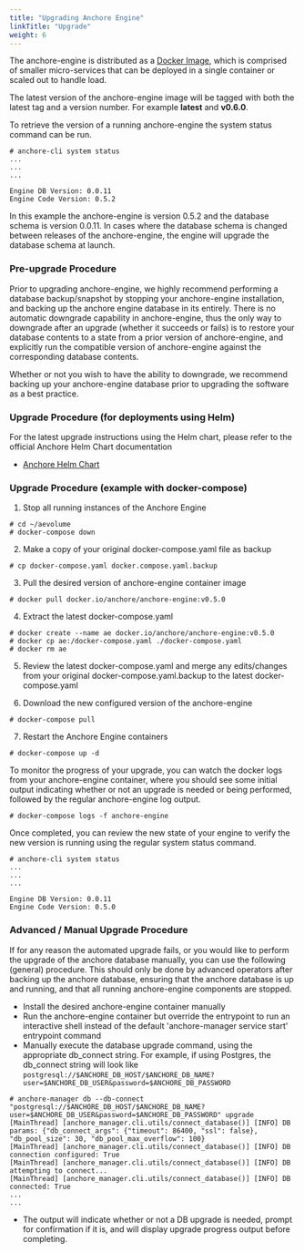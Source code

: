 ```yaml
---
title: "Upgrading Anchore Engine"
linkTitle: "Upgrade"
weight: 6
---
```


The anchore-engine is distributed as a [Docker Image](https://hub.docker.com/r/anchore/anchore-engine), which is comprised of smaller micro-services that can be deployed in a single container or scaled out to handle load.

The latest version of the anchore-engine image will be tagged with both the latest tag and a version number. For example **latest** and **v0.6.0**.

To retrieve the version of a running anchore-engine the system status command can be run.

```
# anchore-cli system status
...
...
...

Engine DB Version: 0.0.11
Engine Code Version: 0.5.2
```

In this example the anchore-engine is version 0.5.2 and the database schema is version 0.0.11.  In cases where the database schema is changed between releases of the anchore-engine, the engine will upgrade the database schema at launch.

### Pre-upgrade Procedure

Prior to upgrading anchore-engine, we highly recommend performing a database backup/snapshot by stopping your anchore-engine installation, and backing up the anchore engine database in its entirely.  There is no automatic downgrade capability in anchore-engine, thus the only way to downgrade after an upgrade (whether it succeeds or fails) is to restore your database contents to a state from a prior version of anchore-engine, and explicitly run the compatible version of anchore-engine against the corresponding database contents. 

Whether or not you wish to have the ability to downgrade, we recommend backing up your anchore-engine database prior to upgrading the software as a best practice.

### Upgrade Procedure (for deployments using Helm)

For the latest upgrade instructions using the Helm chart, please refer to the official Anchore Helm Chart documentation

- [Anchore Helm Chart](https://github.com/helm/charts/tree/master/stable/anchore-engine)


### Upgrade Procedure (example with docker-compose)

1. Stop all running instances of the Anchore Engine
```
# cd ~/aevolume
# docker-compose down
```

2. Make a copy of your original docker-compose.yaml file as backup
```
# cp docker-compose.yaml docker.compose.yaml.backup
```

3. Pull the desired version of anchore-engine container image
```
# docker pull docker.io/anchore/anchore-engine:v0.5.0
```

4. Extract the latest docker-compose.yaml
```
# docker create --name ae docker.io/anchore/anchore-engine:v0.5.0
# docker cp ae:/docker-compose.yaml ./docker-compose.yaml
# docker rm ae
```

5. Review the latest docker-compose.yaml and merge any edits/changes from your original docker-compose.yaml.backup to the latest docker-compose.yaml

6. Download the new configured version of the anchore-engine
```
# docker-compose pull
```

7. Restart the Anchore Engine containers
```
# docker-compose up -d
```

To monitor the progress of your upgrade, you can watch the docker logs from your anchore-engine container, where you should see some initial output indicating whether or not an upgrade is needed or being performed, followed by the regular anchore-engine log output.

```
# docker-compose logs -f anchore-engine
```

Once completed, you can review the new state of your engine to verify the new version is running using the regular system status command.

```
# anchore-cli system status
...
...
...

Engine DB Version: 0.0.11
Engine Code Version: 0.5.0
```

### Advanced / Manual Upgrade Procedure

If for any reason the automated upgrade fails, or you would like to perform the upgrade of the anchore database manually, you can use the following (general) procedure.  This should only be done by advanced operators after backing up the anchore database, ensuring that the anchore database is up and running, and that all running anchore-engine components are stopped.

- Install the desired anchore-engine container manually
- Run the anchore-engine container but override the entrypoint to run an interactive shell instead of the default 'anchore-manager service start' entrypoint command
- Manually execute the database upgrade command, using the appropriate db_connect string.  For example, if using Postgres, the db_connect string will look like `postgresql://$ANCHORE_DB_HOST/$ANCHORE_DB_NAME?user=$ANCHORE_DB_USER&password=$ANCHORE_DB_PASSWORD`

```
# anchore-manager db --db-connect "postgresql://$ANCHORE_DB_HOST/$ANCHORE_DB_NAME?user=$ANCHORE_DB_USER&password=$ANCHORE_DB_PASSWORD" upgrade
[MainThread] [anchore_manager.cli.utils/connect_database()] [INFO] DB params: {"db_connect_args": {"timeout": 86400, "ssl": false}, "db_pool_size": 30, "db_pool_max_overflow": 100}
[MainThread] [anchore_manager.cli.utils/connect_database()] [INFO] DB connection configured: True
[MainThread] [anchore_manager.cli.utils/connect_database()] [INFO] DB attempting to connect...
[MainThread] [anchore_manager.cli.utils/connect_database()] [INFO] DB connected: True
...
...
```
- The output will indicate whether or not a DB upgrade is needed, prompt for confirmation if it is, and will display upgrade progress output before completing.

